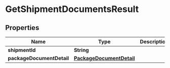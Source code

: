 
# GetShipmentDocumentsResult

## Properties
Name | Type | Description | Notes
------------ | ------------- | ------------- | -------------
**shipmentId** | **String** |  | 
**packageDocumentDetail** | [**PackageDocumentDetail**](PackageDocumentDetail.md) |  | 



